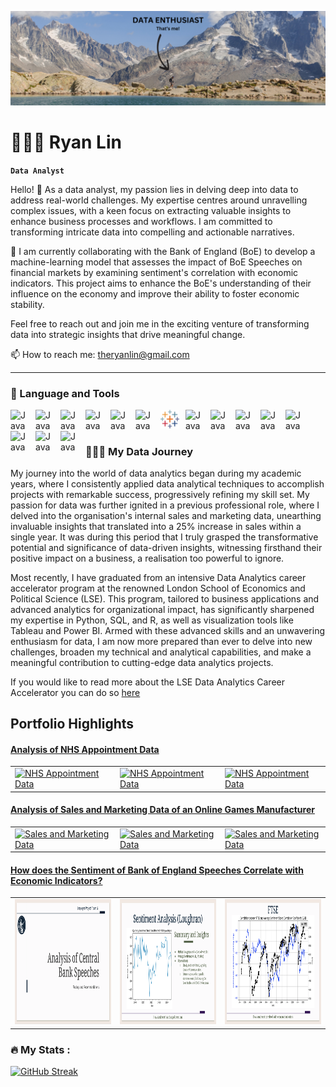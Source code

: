 ![Banner](https://github.com/The-Ryan-Lin/The-Ryan-Lin/blob/main/LinkedIn%20Banner%201.png)


# 👨🏻‍💻 Ryan Lin 

**`Data Analyst`**

Hello! 👋 As a data analyst, my passion lies in delving deep into data to address real-world challenges. My expertise centres around unravelling complex issues, with a keen focus on extracting valuable insights to enhance business processes and workflows. I am committed to transforming intricate data into compelling and actionable narratives.

🔭 I am currently collaborating with the Bank of England (BoE) to develop a machine-learning model that assesses the impact of BoE Speeches on financial markets by examining sentiment's correlation with economic indicators. This project aims to enhance the BoE's understanding of their influence on the economy and improve their ability to foster economic stability.  

Feel free to reach out and join me in the exciting venture of transforming data into strategic insights that drive meaningful change.

📫 How to reach me: theryanlin@gmail.com

---

### 🧰 Language and Tools

<img align="left" alt="Java" width="30px" style="padding-right:10px;" src="https://cdn.jsdelivr.net/gh/devicons/devicon/icons/python/python-original.svg" />
<img align="left" alt="Java" width="30px" style="padding-right:10px;" src="https://cdn.jsdelivr.net/gh/devicons/devicon/icons/numpy/numpy-original-wordmark.svg" />  <img align="left" alt="Java" width="30px" style="padding-right:10px;" src="https://cdn.jsdelivr.net/gh/devicons/devicon/icons/pandas/pandas-original-wordmark.svg" />
<img align="left" alt="Java" width="30px" style="padding-right:10px;" src="https://cdn.jsdelivr.net/gh/devicons/devicon/icons/postgresql/postgresql-original-wordmark.svg" />
<img align="left" alt="Java" width="30px" style="padding-right:10px;" src="https://cdn.jsdelivr.net/gh/devicons/devicon/icons/r/r-original.svg" />
<img align="left" alt="Java" width="30px" style="padding-right:10px;" src="https://cdn.jsdelivr.net/gh/devicons/devicon/icons/rstudio/rstudio-original.svg" />
<img align="left" alt="Java" width="30px" style="padding-right:10px;" src="https://github.com/The-Ryan-Lin/The-Ryan-Lin/blob/main/tableau-icon-svgrepo-com.svg" />
<img align="left" alt="Java" width="30px" style="padding-right:10px;" src="https://upload.wikimedia.org/wikipedia/commons/c/c9/Power_bi_logo_black.svg" />
<img align="left" alt="Java" width="30px" style="padding-right:10px;" src="https://cdn.jsdelivr.net/gh/devicons/devicon/icons/html5/html5-original-wordmark.svg" />
<img align="left" alt="Java" width="30px" style="padding-right:10px;" src="https://cdn.jsdelivr.net/gh/devicons/devicon/icons/github/github-original.svg" /> 
<img align="left" alt="Java" width="30px" style="padding-right:10px;" src="https://cdn.jsdelivr.net/gh/devicons/devicon/icons/vscode/vscode-original.svg" />
<img align="left" alt="Java" width="30px" style="padding-right:10px;" src="https://cdn.jsdelivr.net/gh/devicons/devicon/icons/jupyter/jupyter-original-wordmark.svg" />
<img align="left" alt="Java" width="30px" style="padding-right:10px;" src="https://cdn.jsdelivr.net/gh/devicons/devicon/icons/premierepro/premierepro-plain.svg" />
<img align="left" alt="Java" width="30px" style="padding-right:10px;" src="https://cdn.jsdelivr.net/gh/devicons/devicon/icons/photoshop/photoshop-plain.svg" />
<img align="left" alt="Java" width="30px" style="padding-right:10px;" src="https://cdn.jsdelivr.net/gh/devicons/devicon/icons/figma/figma-original.svg" />
<br />

#

<h3>🚶🏻‍♂️ My Data Journey</h3>
   <p>My journey into the world of data analytics began during my academic years, where I consistently applied data analytical techniques to accomplish projects with remarkable success, progressively refining my skill set. My passion for data was further ignited in a previous professional role, where I delved into the organisation's internal sales and marketing data, unearthing invaluable insights that translated into a 25% increase in sales within a single year. It was during this period that I truly grasped the transformative potential and significance of data-driven insights, witnessing firsthand their positive impact on a business, a realisation too powerful to ignore.</p>
<p>Most recently, I have graduated from an intensive Data Analytics career accelerator program at the renowned London School of Economics and Political Science (LSE). This program, tailored to business applications and advanced analytics for organizational impact, has significantly sharpened my expertise in Python, SQL, and R, as well as visualization tools like Tableau and Power BI. Armed with these advanced skills and an unwavering enthusiasm for data, I am now more prepared than ever to delve into new challenges, broaden my technical and analytical capabilities, and make a meaningful contribution to cutting-edge data analytics projects.</p>

If you would like to read more about the LSE Data Analytics Career Accelerator you can do so [here](https://github.com/The-Ryan-Lin/lse_data_analytics_career_accelerator/tree/main)

## Portfolio Highlights

#### [Analysis of NHS Appointment Data](https://github.com/The-Ryan-Lin/Ryan_Lin_DA201_Assignment/tree/main)
<table>
  <tr>
    <td>
      <a href="https://github.com/The-Ryan-Lin/Ryan_Lin_DA201_Assignment/tree/main">
        <img src="https://github.com/The-Ryan-Lin/Ryan_Lin_DA201_Assignment/blob/main/Figures/Slide1.jpeg" alt="NHS Appointment Data" width="360" height="200"/>
      </a>
    </td>
    <td>
      <a href="https://github.com/The-Ryan-Lin/Ryan_Lin_DA201_Assignment/tree/main">
        <img src="https://github.com/The-Ryan-Lin/Ryan_Lin_DA201_Assignment/blob/main/Figures/Slide16.jpeg" alt="NHS Appointment Data" width="360" height="200"/>
      </a>
    </td>
    <td>
      <a href="https://github.com/The-Ryan-Lin/Ryan_Lin_DA201_Assignment/tree/main">
        <img src="https://github.com/The-Ryan-Lin/Ryan_Lin_DA201_Assignment/blob/main/Figures/Slide20.jpeg" alt="NHS Appointment Data" width="360" height="200"/>
      </a>
    </td>
  </tr>
</table>


#### [Analysis of Sales and Marketing Data of an Online Games Manufacturer](https://github.com/The-Ryan-Lin/Ryan_Lin_DA301_Assignment)
<table>
  <tr>
    <td>
      <a href="https://github.com/The-Ryan-Lin/Ryan_Lin_DA301_Assignment">
        <img src="https://github.com/The-Ryan-Lin/Ryan_Lin_DA301_Assignment/blob/main/Figures/Intro_slide.png" alt="Sales and Marketing Data" width="360" height="200"/>
      </a>
    </td>
    <td>
      <a href="https://github.com/The-Ryan-Lin/Ryan_Lin_DA301_Assignment">
        <img src="https://github.com/The-Ryan-Lin/Ryan_Lin_DA301_Assignment/blob/main/Figures/K-mean.png" alt="Sales and Marketing Data" width="360" height="200"/>
      </a>
    </td>
    <td>
        <a href="https://github.com/The-Ryan-Lin/Ryan_Lin_DA301_Assignment">
        <img src="https://github.com/The-Ryan-Lin/Ryan_Lin_DA301_Assignment/blob/main/Figures/Outlier_corr.png" alt="Sales and Marketing Data" width="360" height="200"/>
      </a>
    </td>
  </tr>
</table>


#### [How does the Sentiment of Bank of England Speeches Correlate with Economic Indicators?](https://github.com/The-Ryan-Lin/BOE_Sentiment_Analysis)
<table>
  <tr>
    <td>
      <a href="https://github.com/The-Ryan-Lin/BOE_Sentiment_Analysis">
        <img src="https://github.com/The-Ryan-Lin/BOE_Sentiment_Analysis/blob/main/Figures/Intro_slide_boe.png" alt="Bank of England Speeches Sentiment" width="360" height="200"/>
      </a>
    </td>
    <td>
      <a href="https://github.com/The-Ryan-Lin/BOE_Sentiment_Analysis">
        <img src="https://github.com/The-Ryan-Lin/BOE_Sentiment_Analysis/blob/main/Figures/Sentiment_wordlist.png" alt="Bank of England Speeches Sentiment" width="360" height="200"/>
      </a>
    </td>
    <td>
      <a href="https://github.com/The-Ryan-Lin/BOE_Sentiment_Analysis">
        <img src="https://github.com/The-Ryan-Lin/BOE_Sentiment_Analysis/blob/main/Figures/sentiment_FTSE.png" alt="Bank of England Speeches Sentiment" width="360" height="200"/>
      </a>
    </td>
  </tr>
</table>

### :fire: My Stats :

[![GitHub Streak](http://github-readme-streak-stats.herokuapp.com?user=the-ryan-lin&theme=dark&background=000000)](https://git.io/streak-stats)














